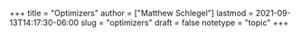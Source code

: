 +++
title = "Optimizers"
author = ["Matthew Schlegel"]
lastmod = 2021-09-13T14:17:30-06:00
slug = "optimizers"
draft = false
notetype = "topic"
+++
